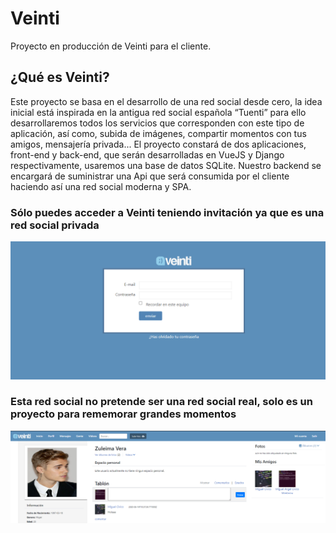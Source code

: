 # Veinti

Proyecto en producción de Veinti para el cliente.

## ¿Qué es Veinti?

Este proyecto se basa en el desarrollo de una red social desde cero, la idea inicial está inspirada en la antigua red social española “Tuenti” para ello desarrollaremos todos los servicios que corresponden con este tipo de aplicación, así como, subida de imágenes, compartir momentos con tus amigos, mensajería privada... 
El proyecto constará de dos aplicaciones, front-end y back-end, que serán desarrolladas en VueJS y Django respectivamente, usaremos una base de datos SQLite. Nuestro backend se encargará de suministrar una Api que será consumida por el cliente haciendo así una red social moderna y SPA. 
### Sólo puedes acceder a Veinti teniendo invitación ya que es una red social privada
![Imagen de inicio de Veinti](https://github.com/bmacm9/DIST-VEINTI/blob/master/static/0.png?raw=true)


### Esta red social no pretende ser una red social real, solo es un proyecto para rememorar grandes momentos

![Imagen de perfil de Veinti](https://github.com/bmacm9/DIST-VEINTI/blob/master/static/8.png?raw=true)
